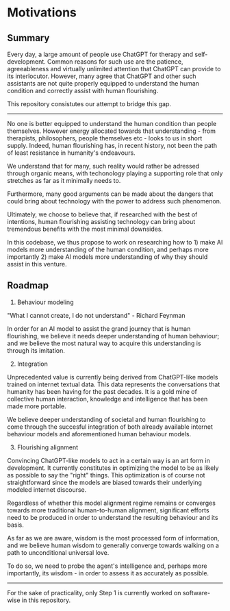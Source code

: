 # Motivations

## Summary

Every day, a large amount of people use ChatGPT for therapy and self-development. Common reasons for such use are the patience, agreeableness and virtually unlimited attention that ChatGPT can provide to its interlocutor. However, many agree that ChatGPT and other such assistants are not quite properly equipped to understand the human condition and correctly assist with human flourishing.

This repository consistutes our attempt to bridge this gap.

---

No one is better equipped to understand the human condition than people themselves. However energy allocated towards that understanding - from therapists, philosophers, people themselves etc - looks to us in short supply. Indeed, human flourishing has, in recent history, not been the path of least resistance in humanity's endeavours.

We understand that for many, such reality would rather be adressed through organic means, with techonology playing a supporting role that only stretches as far as it minimally needs to.

Furthermore, many good arguments can be made about the dangers that could bring about technology with the power to address such phenomenon.

Ultimately, we choose to believe that, if researched with the best of intentions, human flourishing assisting technology can bring about tremendous benefits with the most minimal downsides.

In this codebase, we thus propose to work on researching how to 1) make AI models more understanding of the human condition, and perhaps more importantly 2) make AI models more understanding of why they should assist in this venture.

## Roadmap

1. Behaviour modeling

"What I cannot create, I do not understand" - Richard Feynman

In order for an AI model to assist the grand journey that is human flourishing, we believe it needs deeper understanding of human behaviour; and we believe the most natural way to acquire this understanding is through its imitation.

2. Integration

Unprecedented value is currently being derived from ChatGPT-like models trained on internet textual data. This data represents the conversations that humanity has been having for the past decades. It is a gold mine of collective human interaction, knowledge and intelligence that has been made more portable.

We believe deeper understanding of societal and human flourishing to come through the succesful integration of both already available internet behaviour models and aforementioned human behaviour models.

3. Flourishing alignment

Convincing ChatGPT-like models to act in a certain way is an art form in development. It currently constitutes in optimizing the model to be as likely as possible to say the "right" things. This optimization is of course not straightforward since the models are biased towards their underlying modeled internet discourse.

Regardless of whether this model alignment regime remains or converges towards more traditional human-to-human alignment, significant efforts need to be produced in order to understand the resulting behaviour and its basis.

As far as we are aware, wisdom is the most processed form of information, and we believe human wisdom to generally converge towards walking on a path to unconditional universal love.

To do so, we need to probe the agent's intelligence and, perhaps more importantly, its wisdom - in order to assess it as accurately as possible.

---

For the sake of practicality, only Step 1 is currently worked on software-wise in this repository.